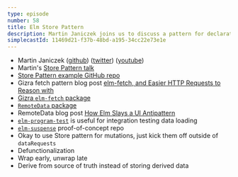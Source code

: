 ```yaml
---
type: episode
number: 58
title: Elm Store Pattern
description: Martin Janiczek joins us to discuss a pattern for declaratively managing loading state for API data across page changes.
simplecastId: 11469d21-f37b-48bd-a195-34cc22e73e1e
---
```


- Martin Janiczek ([github](https://github.com/Janiczek)) ([twitter](https://twitter.com/janiczek)) ([youtube](https://www.youtube.com/c/MartinJaniczek))
- Martin's [Store Pattern talk](https://www.youtube.com/watch?v=BCmNX2Tx5xY)
- [Store Pattern example GitHub repo](https://github.com/Janiczek/elm-store-pattern)
- Gizra fetch pattern blog post [elm-fetch, and Easier HTTP Requests to Reason with](https://www.gizra.com/content/elm-fetch/)
- [Gizra `elm-fetch` package](https://package.elm-lang.org/packages/Gizra/elm-fetch/latest/)
- [`RemoteData` package](https://package.elm-lang.org/packages/krisajenkins/remotedata/latest/)
- RemoteData blog post [How Elm Slays a UI Antipattern](http://blog.jenkster.com/2016/06/how-elm-slays-a-ui-antipattern.html)
- [`elm-program-test`](https://package.elm-lang.org/packages/avh4/elm-program-test/latest/) is useful for integration testing data loading
- [`elm-suspense`](https://github.com/rogeriochaves/elm-suspense) proof-of-concept repo
- Okay to use Store pattern for mutations, just kick them off outside of `dataRequests`
- Defunctionalization
- Wrap early, unwrap late
- Derive from source of truth instead of storing derived data
